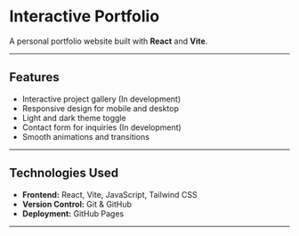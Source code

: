 # Interactive Portfolio

A personal portfolio website built with **React** and **Vite**.

---

## Features

- Interactive project gallery (In development)
- Responsive design for mobile and desktop
- Light and dark theme toggle
- Contact form for inquiries (In development)
- Smooth animations and transitions

---

## Technologies Used

- **Frontend:** React, Vite, JavaScript, Tailwind CSS  
- **Version Control:** Git & GitHub  
- **Deployment:** GitHub Pages  

---
